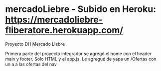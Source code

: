 # mercadoLiebre - Subido en Heroku: https://mercadoliebre-fliberatore.herokuapp.com/
Proyecto DH Mercado Liebre

Primera parte del proyecto integrador se agregó el home con el header main y footer. Solo HTML y el app.js. Le agregué de yapa un /Ofertas con un a a las ofertas del nav

